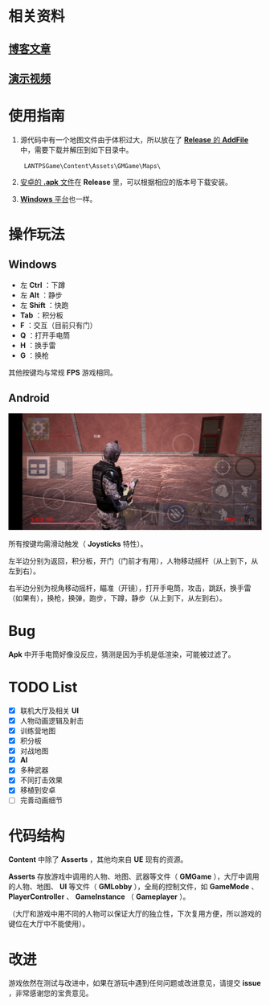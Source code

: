 # 相关资料

## [博客文章](https://zong4.github.io/2022/08/03/22FPSGame/)

## [演示视频](https://zong4.github.io/gallery/media/#LANTPSGame)

# 使用指南

1. 源代码中有一个地图文件由于体积过大，所以放在了 [**Release** 的 **AddFile**](https://github.com/zong4/LANTPSGame/releases/tag/Demonstration_BuiltData.uasset_v1.0.0) 中，需要下载并解压到如下目录中。

        LANTPSGame\Content\Assets\GMGame\Maps\

2. [安卓的 **.apk** 文件](https://github.com/zong4/LANTPSGame/releases/tag/Android_v1.0.0)在 **Release** 里，可以根据相应的版本号下载安装。

3. [**Windows** 平台](https://github.com/zong4/LANTPSGame/releases/tag/Windows_v1.0.0)也一样。

# 操作玩法

## Windows

* 左 **Ctrl**   ：下蹲
* 左 **Alt**    ：静步
* 左 **Shift**  ：快跑
* **Tab**       ：积分板
* **F**         ：交互（目前只有门）
* **Q**         ：打开手电筒
* **H**         ：换手雷
* **G**         ：换枪

其他按键均与常规 **FPS** 游戏相同。

## Android

![操作界面](/MDSource/ControlUI1.jpg)

所有按键均需滑动触发（ **Joysticks** 特性）。

左半边分别为返回，积分板，开门（门前才有用），人物移动摇杆（从上到下，从左到右）。

右半边分别为视角移动摇杆，瞄准（开镜），打开手电筒，攻击，跳跃，换手雷（如果有），换枪，换弹，跑步，下蹲，静步（从上到下，从左到右）。

# Bug

**Apk** 中开手电筒好像没反应，猜测是因为手机是低渲染，可能被过滤了。

# TODO List

- [x] 联机大厅及相关 **UI** 
- [x] 人物动画逻辑及射击
- [x] 训练营地图
- [x] 积分板
- [x] 对战地图
- [x] **AI**
- [x] 多种武器
- [x] 不同打击效果
- [x] 移植到安卓
- [ ] 完善动画细节

# 代码结构

**Content** 中除了 **Asserts** ，其他均来自 **UE** 现有的资源。

**Asserts** 存放游戏中调用的人物、地图、武器等文件（ **GMGame** ），大厅中调用的人物、地图、 **UI** 等文件（ **GMLobby** ），全局的控制文件，如 **GameMode** 、 **PlayerController** 、 **GameInstance** （ **Gameplayer** ）。

（大厅和游戏中用不同的人物可以保证大厅的独立性，下次复用方便，所以游戏的键位在大厅中不能使用）。

# 改进

游戏依然在测试与改进中，如果在游玩中遇到任何问题或改进意见，请提交 **issue** ，非常感谢您的宝贵意见。
